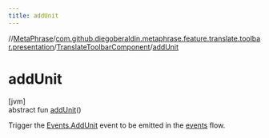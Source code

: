 ```yaml
---
title: addUnit
---
```

//[MetaPhrase](../../../index.html)/[com.github.diegoberaldin.metaphrase.feature.translate.toolbar.presentation](../index.html)/[TranslateToolbarComponent](index.html)/[addUnit](add-unit.html)



# addUnit



[jvm]\
abstract fun [addUnit](add-unit.html)()



Trigger the [Events.AddUnit](-events/-add-unit/index.html) event to be emitted in the [events](events.html) flow.




